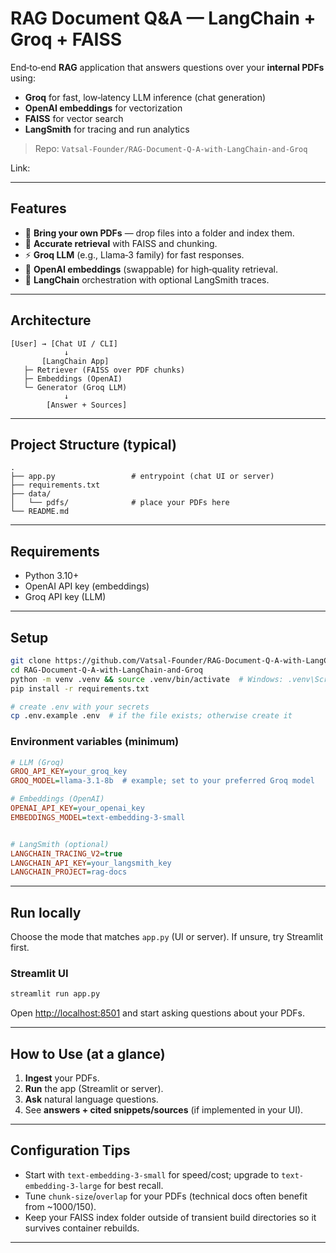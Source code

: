 # RAG Document Q\&A — LangChain + Groq + FAISS

End‑to‑end **RAG** application that answers questions over your **internal PDFs** using:

* **Groq** for fast, low‑latency LLM inference (chat generation)
* **OpenAI embeddings** for vectorization
* **FAISS** for vector search
* **LangSmith** for tracing and run analytics

> Repo: `Vatsal-Founder/RAG-Document-Q-A-with-LangChain-and-Groq`


Link: 

---

## Features

* 📄 **Bring your own PDFs** — drop files into a folder and index them.
* 🧭 **Accurate retrieval** with FAISS and chunking.
* ⚡ **Groq LLM** (e.g., Llama‑3 family) for fast responses.
* 🔎 **OpenAI embeddings** (swappable) for high‑quality retrieval.
* 🧩 **LangChain** orchestration with optional LangSmith traces.

---

## Architecture

```
[User] → [Chat UI / CLI]
            ↓
       [LangChain App]
   ├─ Retriever (FAISS over PDF chunks)
   ├─ Embeddings (OpenAI)
   └─ Generator (Groq LLM)
            ↓
        [Answer + Sources]
```

---

## Project Structure (typical)

```
.
├── app.py                 # entrypoint (chat UI or server)
├── requirements.txt
├── data/
│   └── pdfs/              # place your PDFs here
└── README.md
```

---

## Requirements

* Python 3.10+
* OpenAI API key (embeddings)
* Groq API key (LLM)

---

## Setup

```bash
git clone https://github.com/Vatsal-Founder/RAG-Document-Q-A-with-LangChain-and-Groq.git
cd RAG-Document-Q-A-with-LangChain-and-Groq
python -m venv .venv && source .venv/bin/activate  # Windows: .venv\Scripts\activate
pip install -r requirements.txt

# create .env with your secrets
cp .env.example .env  # if the file exists; otherwise create it
```

### Environment variables (minimum)

```ini
# LLM (Groq)
GROQ_API_KEY=your_groq_key
GROQ_MODEL=llama-3.1-8b  # example; set to your preferred Groq model

# Embeddings (OpenAI)
OPENAI_API_KEY=your_openai_key
EMBEDDINGS_MODEL=text-embedding-3-small


# LangSmith (optional)
LANGCHAIN_TRACING_V2=true
LANGCHAIN_API_KEY=your_langsmith_key
LANGCHAIN_PROJECT=rag-docs
```

---


## Run locally

Choose the mode that matches `app.py` (UI or server). If unsure, try Streamlit first.

### Streamlit UI

```bash
streamlit run app.py
```

Open [http://localhost:8501](http://localhost:8501) and start asking questions about your PDFs.


---



## How to Use (at a glance)

1. **Ingest** your PDFs.
2. **Run** the app (Streamlit or server).
3. **Ask** natural language questions.
4. See **answers + cited snippets/sources** (if implemented in your UI).

---

## Configuration Tips

* Start with `text-embedding-3-small` for speed/cost; upgrade to `text-embedding-3-large` for best recall.
* Tune `chunk-size`/`overlap` for your PDFs (technical docs often benefit from \~1000/150).
* Keep your FAISS index folder outside of transient build directories so it survives container rebuilds.

---

